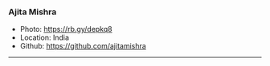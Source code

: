 ### Ajita Mishra
- Photo: https://rb.gy/depkq8
- Location: India
- Github: https://github.com/ajitamishra
***
